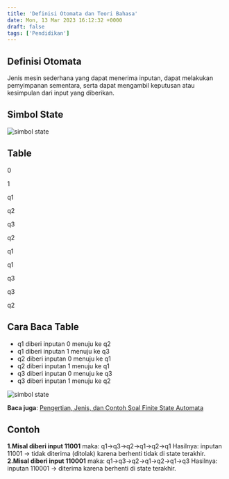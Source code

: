 ```yaml
---
title: 'Definisi Otomata dan Teori Bahasa'
date: Mon, 13 Mar 2023 16:12:32 +0000
draft: false
tags: ['Pendidikan']
---
```


Definisi Otomata
----------------

Jenis mesin sederhana yang dapat menerima inputan, dapat melakukan pemyimpanan sementara, serta dapat mengambil keputusan atau kesimpulan dari input yang diberikan.

Simbol State
------------

![](https://blogger.googleusercontent.com/img/b/R29vZ2xl/AVvXsEiHIpP0Lr-I500II9fgWvCT_JU5JPJjpzJlyjdFpfXsOiG98xjJEtSMCfZan8MRvRsf0SVxO24MHLw9-jv70LfvSLUkU9CLVxqgUdV0lAL1JyghC3aCjq6-6fNh-sOXr5a__Y9Buq72Fj7UCwMIV4DPZG6rGCo4k0rYPBJtGcVL6oCDL-482DKe85bt/s1600/otomata.png "simbol state")

Table
-----

0

1

q1

q2

q3

q2

q1

q1

q3

q3

q2

Cara Baca Table
---------------

*   q1 diberi inputan 0 menuju ke q2
*   q1 diberi inputan 1 menuju ke q3
*   q2 diberi inputan 0 menuju ke q1
*   q2 diberi inputan 1 menuju ke q1
*   q3 diberi inputan 0 menuju ke q3
*   q3 diberi inputan 1 menuju ke q2

![](https://blogger.googleusercontent.com/img/b/R29vZ2xl/AVvXsEhkSSkBUF9IX-yOcEZgABFGOFxud-GIuUeyShvg5BluddOVxBk6qG9PIzY0vADQ88cMZfRJrOlZJ6BzkW-BJcCSqwp68H-yco6nmai0BzQLOuhwvXx-QoGXZ6ZhOdIQSbxDN48lhIF3VvISAxFYZbMj8ZtLGdqLXBi24rSRH12HK9vgsA4M2PYjrpzl/s1600/state.png "simbol state")

**Baca juga**: [Pengertian, Jenis, dan Contoh Soal Finite State Automata](https://blog.ajiekusumadhany.com/pengertian-jenis-finite-state-automata/)

Contoh
------

**1.Misal diberi input 11001** maka: q1->q3->q2->q1->q2->q1 Hasilnya: inputan 11001 -> tidak diterima (ditolak) karena berhenti tidak di state terakhir. **2.Misal diberi input 110001** maka: q1->q3->q2->q1->q2->q1->q3 Hasilnya: inputan 110001 -> diterima karena berhenti di state terakhir.